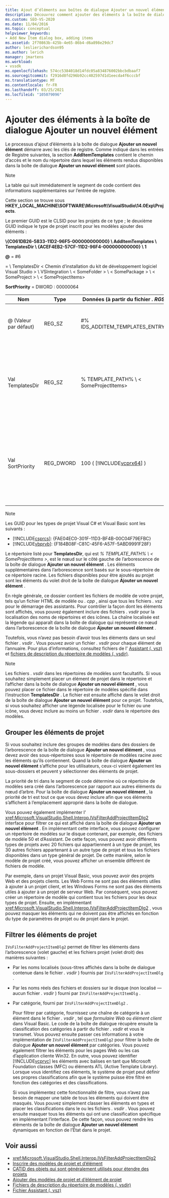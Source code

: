 ```yaml
---
title: Ajout d’éléments aux boîtes de dialogue Ajouter un nouvel élément | Microsoft Docs
description: Découvrez comment ajouter des éléments à la boîte de dialogue Ajouter un nouvel élément dans Visual Studio, afin de pouvoir afficher des modèles et des éléments de projet à utiliser dans vos projets.
ms.custom: SEO-VS-2020
ms.date: 11/04/2016
ms.topic: conceptual
helpviewer_keywords:
- Add New Item dialog box, adding items
ms.assetid: 2f70863b-425b-4e65-86b4-d6a898e29dc7
author: leslierichardson95
ms.author: lerich
manager: jmartens
ms.workload:
- vssdk
ms.openlocfilehash: 574cc5384018d14fdc05a834876002bbcbdbaaf7
ms.sourcegitcommit: f2916d8fd296b92cc402597d1d1eecda4f6cccbf
ms.translationtype: MT
ms.contentlocale: fr-FR
ms.lasthandoff: 03/25/2021
ms.locfileid: "105079096"
---
```

# <a name="add-items-to-the-add-new-item-dialog-box"></a>Ajouter des éléments à la boîte de dialogue Ajouter un nouvel élément
Le processus d’ajout d’éléments à la boîte de dialogue **Ajouter un nouvel élément** démarre avec les clés de registre. Comme indiqué dans les entrées de Registre suivantes, la section **AddItemTemplates** contient le chemin d’accès et le nom du répertoire dans lequel les éléments rendus disponibles dans la boîte de dialogue **Ajouter un nouvel élément** sont placés.

> [!NOTE]
> La table qui suit immédiatement le segment de code contient des informations supplémentaires sur l’entrée de registre.

 Cette section se trouve sous **HKEY_LOCAL_MACHINE\SOFTWARE\Microsoft\VisualStudio\14.0Exp\Projects**.

 Le premier GUID est le CLSID pour les projets de ce type ; le deuxième GUID indique le type de projet inscrit pour les modèles ajouter des éléments :

 **\\{C061DB26-5833-11D2-96F5-000000000000} \\ AddItemTemplates \\ TemplatesDir \\ {ACEF4EB2-57CF-11D2-96F4-000000000000} \\ 1**

 **@** = #6

   =  \\ TemplatesDir &lt; Chemin d’installation du kit de développement logiciel Visual Studio &gt; \\ VSIntegration \\ &lt; SomeFolder &gt; \\ &lt; SomePackage &gt; \\ &lt; SomeProject &gt; \\ &lt; SomeProjectItems&gt;

 **SortPriority** = DWORD : 00000064

| Nom | Type | Données (à partir du fichier *. RGS* ) | Description |
|------------------|-----------| - | - |
| @ (Valeur par défaut) | REG_SZ | #% IDS_ADDITEM_TEMPLATES_ENTRY% | ID de ressource pour ajouter des modèles d' **élément** . |
| Val TemplatesDir | REG_SZ | % TEMPLATE_PATH% \\ &lt; SomeProjectItems&gt; | Chemin d’accès aux éléments de projet affichés dans la boîte de dialogue de l’Assistant **Ajout d’un nouvel élément** . |
| Val SortPriority | REG_DWORD | 100 ( [!INCLUDE[vcprx64](../../extensibility/internals/includes/vcprx64_md.md)] ) | Détermine l’ordre de tri dans le nœud d’arbre des fichiers affichés dans la boîte de dialogue **Ajouter un nouvel élément** . |

> [!NOTE]
> Les GUID pour les types de projet Visual C# et Visual Basic sont les suivants :
> - [!INCLUDE[csprcs](../../data-tools/includes/csprcs_md.md)]: {FAE04EC0-301F-11D3-BF4B-00C04F79EFBC}
> - [!INCLUDE[vbprvb](../../code-quality/includes/vbprvb_md.md)]: {F184B08F-C81C-45F6-A57F-5ABD9991F28F}

 Le répertoire listé pour **TemplatesDir**, qui est *% TEMPLATE_PATH% \\ &lt; SomeProjectItems &gt;*, est le nœud sur le côté gauche de l’arborescence de la boîte de dialogue **Ajouter un nouvel élément** . Les éléments supplémentaires dans l’arborescence sont basés sur le sous-répertoire de ce répertoire racine. Les fichiers disponibles pour être ajoutés au projet sont les éléments du volet droit de la boîte de dialogue **Ajouter un nouvel élément** .

 En règle générale, ce dossier contient les fichiers de modèle de votre projet, tels qu’un fichier HTML de modèle ou *. cpp* , ainsi que tous les fichiers *. vsz* pour le démarrage des assistants. Pour contrôler la façon dont les éléments sont affichés, vous pouvez également inclure des fichiers *. vsdir* pour la localisation des noms de répertoires et des icônes. La chaîne localisée est la légende qui apparaît dans la boîte de dialogue qui représente ce nœud dans l’arborescence de la boîte de dialogue **Ajouter un nouvel élément** .

 Toutefois, vous n’avez pas besoin d’avoir tous les éléments dans un seul fichier *. vsdir* . Vous pouvez avoir un fichier *. vsdir* pour chaque élément de l’annuaire. Pour plus d’informations, consultez fichiers de l' [Assistant (. vsz)](../../extensibility/internals/wizard-dot-vsz-file.md) et [fichiers de description du répertoire de modèles (. vsdir)](../../extensibility/internals/template-directory-description-dot-vsdir-files.md).

> [!NOTE]
> Les fichiers *. vsdir* dans les répertoires de modèles sont facultatifs. Si vous souhaitez simplement placer un élément de projet dans le répertoire et l’afficher dans la boîte de dialogue **Ajouter un nouvel élément** , vous pouvez placer ce fichier dans le répertoire de modèles spécifié dans l’instruction **TemplatesDir** . Le fichier est ensuite affiché dans le volet droit de la boîte de dialogue **Ajouter un nouvel élément** pour ce projet. Toutefois, si vous souhaitez afficher une légende localisée pour le fichier ou une icône, vous devez inclure au moins un fichier *. vsdir* dans le répertoire des modèles.

## <a name="group-project-items"></a>Grouper les éléments de projet
 Si vous souhaitez inclure des groupes de modèles dans des dossiers de l’arborescence de la boîte de dialogue **Ajouter un nouvel élément** , vous devez avoir des sous-répertoires sous le répertoire de modèles racine avec les éléments qu’ils contiennent. Quand la boîte de dialogue **Ajouter un nouvel élément** s’affiche pour les utilisateurs, ceux-ci voient également les sous-dossiers et peuvent y sélectionner des éléments de projet.

 La priorité de tri dans le segment de code détermine où ce répertoire de modèles sera créé dans l’arborescence par rapport aux autres éléments du nœud d’arbre. Pour la boîte de dialogue **Ajouter un nouvel élément** , la priorité de tri est tout ce que vous devez inclure afin que vos éléments s’affichent à l’emplacement approprié dans la boîte de dialogue.

 Vous pouvez également implémenter l' <xref:Microsoft.VisualStudio.Shell.Interop.IVsFilterAddProjectItemDlg2> interface pour filtrer ce qui est affiché dans la boîte de dialogue **Ajouter un nouvel élément** . En implémentant cette interface, vous pouvez configurer un répertoire de modèles sur le disque contenant, par exemple, des fichiers de modèle 50 et d’Assistant. De cette façon, vous pouvez avoir différents types de projets avec 20 fichiers qui appartiennent à un type de projet, les 30 autres fichiers appartenant à un autre type de projet et tous les fichiers disponibles dans un type général de projet. De cette manière, selon le modèle de projet créé, vous pouvez afficher un ensemble différent de fichiers de modèle.

 Par exemple, dans un projet Visual Basic, vous pouvez avoir des projets Web et des projets clients. Les Web Forms ne sont pas des éléments utiles à ajouter à un projet client, et les Windows Forms ne sont pas des éléments utiles à ajouter à un projet de serveur Web. Par conséquent, vous pouvez créer un répertoire de modèle qui contient tous les fichiers pour les deux types de projet. Ensuite, en implémentant <xref:Microsoft.VisualStudio.Shell.Interop.IVsFilterAddProjectItemDlg2> , vous pouvez masquer les éléments qui ne doivent pas être affichés en fonction du type de paramètres de projet ou de projet dans le projet.

## <a name="filter-project-items"></a>Filtrer les éléments de projet
 `IVsFilterAddProjectItemDlg2` permet de filtrer les éléments dans l’arborescence (volet gauche) et les fichiers projet (volet droit) des manières suivantes :

- Par les noms localisés (sous-titres affichés dans la boîte de dialogue contenue dans le fichier *. vsdir* ) fournis par `IVsFilterAddProjectItemDlg` .

- Par les noms réels des fichiers et dossiers sur le disque (non localisé — aucun fichier *. vsdir* ) fourni par `IVsFilterAddProjectItemDlg` .

- Par catégorie, fourni par `IVsFilterAddProjectItemDlg2` .

  Pour filtrer par catégorie, fournissez une chaîne de catégorie à un élément dans le fichier *. vsdir* , tel que *formulaire Web* ou *élément client* dans Visual Basic. Le code de la boîte de dialogue récupère ensuite la classification des catégories à partir du fichier *. vsdir* et vous le transmet. Vous pouvez ensuite passer ces informations à votre implémentation de `IVsFilterAddProjectItemDlg2` pour filtrer la boîte de dialogue **Ajouter un nouvel élément** par catégories. Vous pouvez également filtrer les éléments pour les pages Web ou les cas d’application cliente Win32. En outre, vous pouvez identifier [!INCLUDE[vcprvc](../../code-quality/includes/vcprvc_md.md)] les éléments avec balises en tant que Microsoft Foundation classes (MFC) ou éléments ATL (Active Template Library). Lorsque vous identifiez ces éléments, le système de projet peut définir ses propres classifications afin que le système puisse être filtré en fonction des catégories et des classifications.

  Si vous implémentez cette fonctionnalité de filtre, vous n’avez pas besoin de mapper une table de tous les éléments qui doivent être masqués. Vous pouvez simplement classer les éléments en types et placer les classifications dans le ou les fichiers *. vsdir* . Vous pouvez ensuite masquer tous les éléments qui ont une classification spécifique en implémentant l’interface. De cette façon, vous pouvez rendre les éléments de la boîte de dialogue **Ajouter un nouvel élément** dynamiques en fonction de l’État dans le projet.

## <a name="see-also"></a>Voir aussi
- <xref:Microsoft.VisualStudio.Shell.Interop.IVsFilterAddProjectItemDlg2>
- [Inscrire des modèles de projet et d’élément](../../extensibility/internals/registering-project-and-item-templates.md)
- [CATID des objets qui sont généralement utilisés pour étendre des projets](../../extensibility/internals/catids-for-objects-that-are-typically-used-to-extend-projects.md)
- [Ajouter des modèles de projet et d’élément de projet](../../extensibility/internals/adding-project-and-project-item-templates.md)
- [Fichiers de description du répertoire de modèles (. vsdir)](../../extensibility/internals/template-directory-description-dot-vsdir-files.md)
- [Fichier Assistant (. vsz)](../../extensibility/internals/wizard-dot-vsz-file.md)
